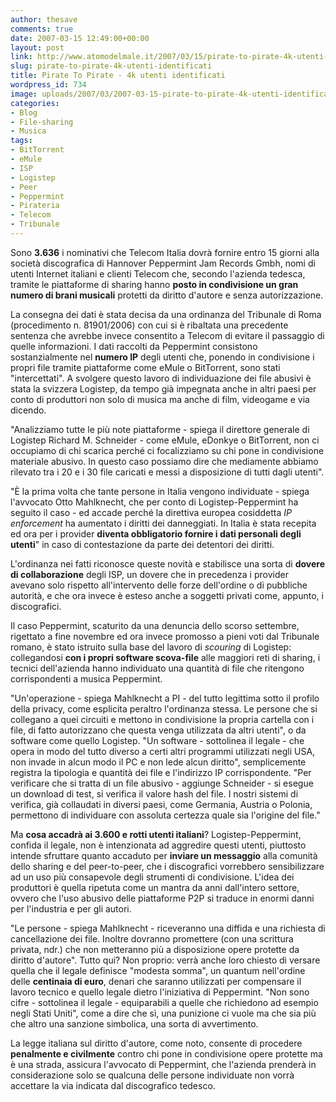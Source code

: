 ```yaml
---
author: thesave
comments: true
date: 2007-03-15 12:49:00+00:00
layout: post
link: http://www.atomodelmale.it/2007/03/15/pirate-to-pirate-4k-utenti-identificati/
slug: pirate-to-pirate-4k-utenti-identificati
title: Pirate To Pirate - 4k utenti identificati
wordpress_id: 734
image: uploads/2007/03/2007-03-15-pirate-to-pirate-4k-utenti-identificati.jpg
categories:
- Blog
- File-sharing
- Musica
tags:
- BitTorrent
- eMule
- ISP
- Logistep
- Peer
- Peppermint
- Pirateria
- Telecom
- Tribunale
---
```

 Sono **3.636** i nominativi che Telecom Italia dovrà fornire entro 15 giorni alla società discografica di Hannover Peppermint Jam Records Gmbh, nomi di utenti Internet italiani e clienti Telecom che, secondo l'azienda tedesca, tramite le piattaforme di sharing hanno **posto in condivisione un gran numero di brani musicali** protetti da diritto d'autore e senza autorizzazione.

La consegna dei dati è stata decisa da una ordinanza del Tribunale di Roma (procedimento n. 81901/2006) con cui si è ribaltata una precedente sentenza che avrebbe invece consentito a Telecom di evitare il passaggio di quelle informazioni. I dati raccolti da Peppermint consistono sostanzialmente nel **numero IP** degli utenti che, ponendo in condivisione i propri file tramite piattaforme come eMule o BitTorrent, sono stati "intercettati". A svolgere questo lavoro di individuazione dei file abusivi è stata la svizzera Logistep, da tempo già impegnata anche in altri paesi per conto di produttori non solo di musica ma anche di film, videogame e via dicendo.

"Analizziamo tutte le più note piattaforme - spiega il direttore generale di Logistep Richard M. Schneider - come eMule, eDonkye o BitTorrent, non ci occupiamo di chi scarica perché ci focalizziamo su chi pone in condivisione materiale abusivo. In questo caso possiamo dire che mediamente abbiamo rilevato tra i 20 e i 30 file caricati e messi a disposizione di tutti dagli utenti".

"È la prima volta che tante persone in Italia vengono individuate - spiega l'avvocato Otto Mahlknecht, che per conto di Logistep-Peppermint ha seguito il caso - ed accade perché la direttiva europea cosiddetta _IP enforcement_ ha aumentato i diritti dei danneggiati. In Italia è stata recepita ed ora per i provider **diventa obbligatorio fornire i dati personali degli utenti**" in caso di contestazione da parte dei detentori dei diritti.

L'ordinanza nei fatti riconosce queste novità e stabilisce una sorta di **dovere di collaborazione** degli ISP, un dovere che in precedenza i provider avevano solo rispetto all'intervento delle forze dell'ordine o di pubbliche autorità, e che ora invece è esteso anche a soggetti privati come, appunto, i discografici.

Il caso Peppermint, scaturito da una denuncia dello scorso settembre, rigettato a fine novembre ed ora invece promosso a pieni voti dal Tribunale romano, è stato istruito sulla base del lavoro di _scouring_ di Logistep: collegandosi **con i propri software scova-file** alle maggiori reti di sharing, i tecnici dell'azienda hanno individuato una quantità di file che ritengono corrispondenti a musica Peppermint.

"Un'operazione - spiega Mahlknecht a PI - del tutto legittima sotto il profilo della privacy, come esplicita peraltro l'ordinanza stessa. Le persone che si collegano a quei circuiti e mettono in condivisione la propria cartella con i file, di fatto autorizzano che questa venga utilizzata da altri utenti", o da software come quello Logistep. "Un software - sottolinea il legale - che opera in modo del tutto diverso a certi altri programmi utilizzati negli USA, non invade in alcun modo il PC e non lede alcun diritto", semplicemente registra la tipologia e quantità dei file e l'indirizzo IP corrispondente. "Per verificare che si tratta di un file abusivo - aggiunge Schneider - si esegue un download di test, si verifica il valore hash del file. I nostri sistemi di verifica, già collaudati in diversi paesi, come Germania, Austria o Polonia, permettono di individuare con assoluta certezza quale sia l'origine del file."

Ma **cosa accadrà ai 3.600 e rotti utenti italiani**? Logistep-Peppermint, confida il legale, non è intenzionata ad aggredire questi utenti, piuttosto intende sfruttare quanto accaduto per **inviare un messaggio** alla comunità dello sharing e del peer-to-peer, che i discografici vorrebbero sensibilizzare ad un uso più consapevole degli strumenti di condivisione. L'idea dei produttori è quella ripetuta come un mantra da anni dall'intero settore, ovvero che l'uso abusivo delle piattaforme P2P si traduce in enormi danni per l'industria e per gli autori.

"Le persone - spiega Mahlknecht - riceveranno una diffida e una richiesta di cancellazione dei file. Inoltre dovranno promettere (con una scrittura privata, ndr.) che non metteranno più a disposizione opere protette da diritto d'autore". Tutto qui? Non proprio: verrà anche loro chiesto di versare quella che il legale definisce "modesta somma", un quantum nell'ordine delle **centinaia di euro**, denari che saranno utilizzati per compensare il lavoro tecnico e quello legale dietro l'iniziativa di Peppermint. "Non sono cifre - sottolinea il legale - equiparabili a quelle che richiedono ad esempio negli Stati Uniti", come a dire che sì, una punizione ci vuole ma che sia più che altro una sanzione simbolica, una sorta di avvertimento.

La legge italiana sul diritto d'autore, come noto, consente di procedere **penalmente e civilmente** contro chi pone in condivisione opere protette ma è una strada, assicura l'avvocato di Peppermint, che l'azienda prenderà in considerazione solo se qualcuna delle persone individuate non vorrà accettare la via indicata dal discografico tedesco.
